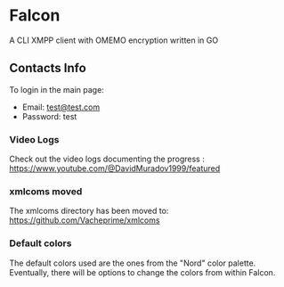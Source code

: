 # Falcon

A CLI XMPP client with OMEMO encryption written in GO

## Contacts Info

To login in the main page:
- Email: test@test.com
- Password: test

### Video Logs

Check out the video logs documenting the progress : https://www.youtube.com/@DavidMuradov1999/featured

### xmlcoms moved

The xmlcoms directory has been moved to:
https://github.com/Vacheprime/xmlcoms

### Default colors

The default colors used are the ones from the "Nord" color palette.
Eventually, there will be options to change the colors from within
Falcon.
